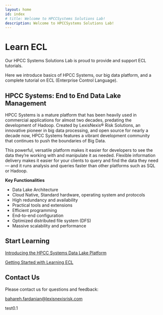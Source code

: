 ```yaml
---
layout: home
id: index
# title: Welcome to HPCCSystems Solutions Lab!
description: Welcome to HPCCSystems Solutions Lab!
---
```


# Learn ECL

Our HPCC Systems Solutions Lab is proud to provide and support ECL tutorials.

Here we introduce basics of HPCC Systems, our big data platform, and a complete tutorial on ECL (Enterprise Control Language).

## HPCC Systems: End to End Data Lake Management

HPCC Systems is a mature platform that has been heavily used in commercial applications for almost two decades, predating the development of Hadoop. Created by LexisNexis® Risk Solutions, an innovative pioneer in big data processing, and open source for nearly a decade now, HPCC Systems features a vibrant development community that continues to push the boundaries of Big Data.

This powerful, versatile platform makes it easier for developers to see the data they’re working with and manipulate it as needed. Flexible information delivery makes it easier for your clients to query and find the data they need — and it runs analysis and queries faster than other platforms such as SQL or Hadoop.

**Key Functionalities**

- Data Lake Architecture
- Cloud Native, Standard hardware, operating system and protocols
- High redundancy and availability
- Practical tools and extensions
- Efficient programming
- End-to-end configuration
- Optimized distributed file system (DFS)
- Massive scalability and performance

## Start Learning

[Introducing the HPCC Systems Data Lake Platform](./LearnECL/Architecture/dataLake.md)

[Getting Started with Learning ECL](./LearnECL/MainConcepts/gettingStarted.md)


## Contact Us

Please contact us for questions and feedback:

bahareh.fardanian@lexisnexisrisk.com

test0.1
